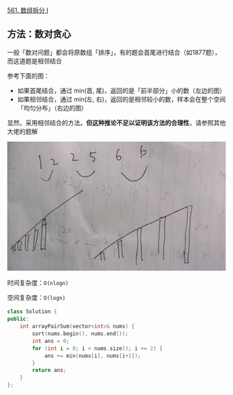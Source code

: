 [561. 数组拆分 I](https://leetcode-cn.com/problems/array-partition-i/)

## 方法：数对贪心

一般「数对问题」都会将原数组「排序」，有的题会首尾进行结合（如1877题），而这道题是相邻结合

参考下面的图：

- 如果首尾结合，通过 min(首, 尾)，返回的是「前半部分」小的数（左边的图）
- 如果相邻结合，通过 min(左, 右)，返回的是相邻较小的数，样本会在整个空间「均匀分布」（右边的图）

显然，采用相邻结合的方法。**但这种推论不足以证明该方法的合理性**，请参照其他大佬的题解

![](../doc/561.png)

时间复杂度：`O(nlogn)`

空间复杂度：`O(logn)`

```c++
class Solution {
public:
    int arrayPairSum(vector<int>& nums) {
        sort(nums.begin(), nums.end());
        int ans = 0;
        for (int i = 0; i < nums.size(); i += 2) {
            ans += min(nums[i], nums[i+1]);
        }
        return ans;
    }
};
```

